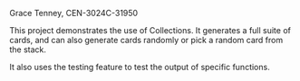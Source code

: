 Grace Tenney, CEN-3024C-31950

This project demonstrates the use of Collections. It generates a full suite of cards, and 
can also generate cards randomly or pick a random card from the stack.

It also uses the testing feature to test the output of specific functions.
